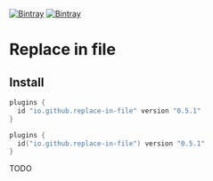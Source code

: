 [![Bintray](https://img.shields.io/bintray/v/ciriti/cdelivery/replaceinfile-plugin?color=blue&label=Bintray%20Replace%20in%20file%20Plugin)](https://bintray.com/ciriti/cdelivery/replaceinfile-plugin)
[![Bintray](https://img.shields.io/bintray/v/ciriti/cdelivery/replaceinfile-plugin?color=blue&label=Gradle%20Portal%20Replace%20in%20file%20Plugin)](https://plugins.gradle.org/plugin/io.github.replace-in-file)

# Replace in file

## Install

```groovy
plugins {
  id "io.github.replace-in-file" version "0.5.1"
}
```
```kotlin
plugins {
  id("io.github.replace-in-file") version "0.5.1"
}
```

TODO